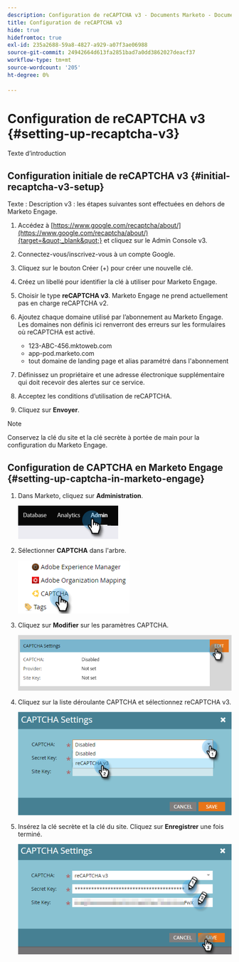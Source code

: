 ```yaml
---
description: Configuration de reCAPTCHA v3 - Documents Marketo - Documentation du produit
title: Configuration de reCAPTCHA v3
hide: true
hidefromtoc: true
exl-id: 235a2688-59a8-4827-a929-a07f3ae06988
source-git-commit: 24942664d613fa2851bad7a0dd3862027deacf37
workflow-type: tm+mt
source-wordcount: '205'
ht-degree: 0%

---
```


# Configuration de reCAPTCHA v3 {#setting-up-recaptcha-v3}

Texte d’introduction

## Configuration initiale de reCAPTCHA v3 {#initial-recaptcha-v3-setup}

Texte : Description v3 : les étapes suivantes sont effectuées en dehors de Marketo Engage.

1. Accédez à [https://www.google.com/recaptcha/about/](https://www.google.com/recaptcha/about/){target=&quot;_blank&quot;} et cliquez sur le Admin Console v3.

1. Connectez-vous/inscrivez-vous à un compte Google.

1. Cliquez sur le bouton Créer (+) pour créer une nouvelle clé.

1. Créez un libellé pour identifier la clé à utiliser pour Marketo Engage.

1. Choisir le type **reCAPTCHA v3**. Marketo Engage ne prend actuellement pas en charge reCAPTCHA v2.

1. Ajoutez chaque domaine utilisé par l’abonnement au Marketo Engage. Les domaines non définis ici renverront des erreurs sur les formulaires où reCAPTCHA est activé.

   * 123-ABC-456.mktoweb.com
   * app-pod.marketo.com
   * tout domaine de landing page et alias paramétré dans l&#39;abonnement

1. Définissez un propriétaire et une adresse électronique supplémentaire qui doit recevoir des alertes sur ce service.

1. Acceptez les conditions d’utilisation de reCAPTCHA.

1. Cliquez sur **Envoyer**.

>[!NOTE]
>
>Conservez la clé du site et la clé secrète à portée de main pour la configuration du Marketo Engage.

## Configuration de CAPTCHA en Marketo Engage {#setting-up-captcha-in-marketo-engage}

1. Dans Marketo, cliquez sur **Administration**.

   ![](assets/setting-up-recaptcha-v3-1.png)

1. Sélectionner **CAPTCHA** dans l&#39;arbre.

   ![](assets/setting-up-recaptcha-v3-2.png)

1. Cliquez sur **Modifier** sur les paramètres CAPTCHA.

   ![](assets/setting-up-recaptcha-v3-3.png)

1. Cliquez sur la liste déroulante CAPTCHA et sélectionnez reCAPTCHA v3.

   ![](assets/setting-up-recaptcha-v3-4.png)

1. Insérez la clé secrète et la clé du site. Cliquez sur **Enregistrer** une fois terminé.

   ![](assets/setting-up-recaptcha-v3-5.png)
